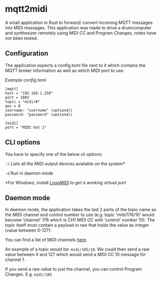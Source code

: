 # mqtt2midi

A small application in Rust to forward/ convert incoming MQTT messages into MIDI messages. This application was made to drive a drumcomputer and synthesizer remotely using MIDI CC and Program Changes, notes have not been tested.

## Configuration

The application expects a config.toml file next to it which contains the MQTT broker information as well as which MIDI port to use.

_Example config.toml_
```
[mqtt]
host = "192.168.1.250"
port = 1883
topic = "midi/#"
qos = 0
username: "username" (optional)
password: "password" (optional)

[midi]
port = "MIDI Out 1"
```

## CLI options

You have to specify one of the below cli options:

```-l``` Lists all the MIDI output devices available on the system*

```-d``` Run in daemon mode 

_*For Windows, install [LoopMIDI](https://www.tobias-erichsen.de/software/loopmidi.html) to get a working virtual port_

## Daemon mode

In daemon mode, the application takes the last 2 parts of the topic name as the MIDI channel and control number to use (e.g. topic 'midi/176/10' would become 'channel' 176 which is CH1 MIDI CC with 'control' number 10). The topic itself must contain a payload in raw that holds the value as integer (value between 0-127):

You can find a list of MIDI channels [here](https://midi.org/expanded-midi-1-0-messages-list).

An example of a topic would be: ```midi/185/10```. We could then send a raw value between 0 and 127 which would send a MIDI CC 10 message for channel 1.

If you send a raw value to just the channel, you can control Program Changes. E.g. ```midi/185```.